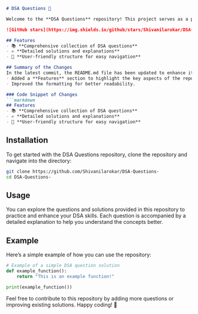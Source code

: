 ```markdown
# DSA Questions 🚀

Welcome to the **DSA Questions** repository! This project serves as a platform for developers and learners to practice and enhance their skills in Data Structures and Algorithms (DSA). This repository is designed to help you improve your understanding of various data structures and algorithms through a collection of questions and solutions.

![GitHub stars](https://img.shields.io/github/stars/Shivanilarokar/DSA-Questions-?style=social) ![Forks](https://img.shields.io/github/forks/Shivanilarokar/DSA-Questions-?style=social)

## Features
- 📚 **Comprehensive collection of DSA questions**
- ✍️ **Detailed solutions and explanations**
- 🤖 **User-friendly structure for easy navigation**

## Summary of the Changes
In the latest commit, the README.md file has been updated to enhance its structure and presentation. The following changes were made:
- Added a **Features** section to highlight the key aspects of the repository.
- Improved the formatting for better readability.

### Code Snippet of Changes
```markdown
## Features
- 📚 **Comprehensive collection of DSA questions**
- ✍️ **Detailed solutions and explanations**
- 🤖 **User-friendly structure for easy navigation**
```

## Installation
To get started with the DSA Questions repository, clone the repository and navigate into the directory:
```bash
git clone https://github.com/Shivanilarokar/DSA-Questions-
cd DSA-Questions-
```

## Usage
You can explore the questions and solutions provided in this repository to practice and enhance your DSA skills. Each question is accompanied by a detailed explanation to help you understand the concepts better.

## Example
Here’s a simple example of how you can use the repository:
```python
# Example of a simple DSA question solution
def example_function():
    return "This is an example function!"

print(example_function())
```

Feel free to contribute to this repository by adding more questions or improving existing solutions. Happy coding! 🎉
```